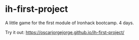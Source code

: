 # ih-first-project

A little game for the first module of Ironhack bootcamp.  4 days.

Try it out: https://oscarjorgejorge.github.io/ih-first-project/
